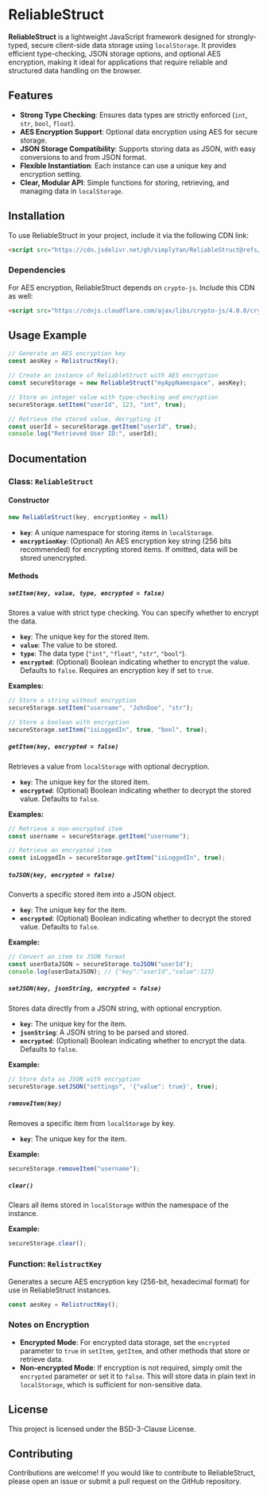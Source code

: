 # ReliableStruct

**ReliableStruct** is a lightweight JavaScript framework designed for strongly-typed, secure client-side data storage using `localStorage`. It provides efficient type-checking, JSON storage options, and optional AES encryption, making it ideal for applications that require reliable and structured data handling on the browser.

## Features

- **Strong Type Checking**: Ensures data types are strictly enforced (`int`, `str`, `bool`, `float`).
- **AES Encryption Support**: Optional data encryption using AES for secure storage.
- **JSON Storage Compatibility**: Supports storing data as JSON, with easy conversions to and from JSON format.
- **Flexible Instantiation**: Each instance can use a unique key and encryption setting.
- **Clear, Modular API**: Simple functions for storing, retrieving, and managing data in `localStorage`.

## Installation

To use ReliableStruct in your project, include it via the following CDN link:

```html
<script src="https://cdn.jsdelivr.net/gh/simplyYan/ReliableStruct@refs/heads/main/relistruct.js"></script>
```

### Dependencies

For AES encryption, ReliableStruct depends on `crypto-js`. Include this CDN as well:

```html
<script src="https://cdnjs.cloudflare.com/ajax/libs/crypto-js/4.0.0/crypto-js.min.js"></script>
```

## Usage Example

```javascript
// Generate an AES encryption key
const aesKey = RelistructKey();

// Create an instance of ReliableStruct with AES encryption
const secureStorage = new ReliableStruct("myAppNamespace", aesKey);

// Store an integer value with type-checking and encryption
secureStorage.setItem("userId", 123, "int", true);

// Retrieve the stored value, decrypting it
const userId = secureStorage.getItem("userId", true);
console.log("Retrieved User ID:", userId);
```

## Documentation

### Class: `ReliableStruct`

#### Constructor

```javascript
new ReliableStruct(key, encryptionKey = null)
```

- **`key`**: A unique namespace for storing items in `localStorage`.
- **`encryptionKey`**: (Optional) An AES encryption key string (256 bits recommended) for encrypting stored items. If omitted, data will be stored unencrypted.

#### Methods

##### `setItem(key, value, type, encrypted = false)`

Stores a value with strict type checking. You can specify whether to encrypt the data.

- **`key`**: The unique key for the stored item.
- **`value`**: The value to be stored.
- **`type`**: The data type (`"int"`, `"float"`, `"str"`, `"bool"`).
- **`encrypted`**: (Optional) Boolean indicating whether to encrypt the value. Defaults to `false`. Requires an encryption key if set to `true`.

**Examples:**

```javascript
// Store a string without encryption
secureStorage.setItem("username", "JohnDoe", "str");

// Store a boolean with encryption
secureStorage.setItem("isLoggedIn", true, "bool", true);
```

##### `getItem(key, encrypted = false)`

Retrieves a value from `localStorage` with optional decryption.

- **`key`**: The unique key for the stored item.
- **`encrypted`**: (Optional) Boolean indicating whether to decrypt the stored value. Defaults to `false`.

**Examples:**

```javascript
// Retrieve a non-encrypted item
const username = secureStorage.getItem("username");

// Retrieve an encrypted item
const isLoggedIn = secureStorage.getItem("isLoggedIn", true);
```

##### `toJSON(key, encrypted = false)`

Converts a specific stored item into a JSON object.

- **`key`**: The unique key for the item.
- **`encrypted`**: (Optional) Boolean indicating whether to decrypt the stored value. Defaults to `false`.

**Example:**

```javascript
// Convert an item to JSON format
const userDataJSON = secureStorage.toJSON("userId");
console.log(userDataJSON); // {"key":"userId","value":123}
```

##### `setJSON(key, jsonString, encrypted = false)`

Stores data directly from a JSON string, with optional encryption.

- **`key`**: The unique key for the item.
- **`jsonString`**: A JSON string to be parsed and stored.
- **`encrypted`**: (Optional) Boolean indicating whether to encrypt the data. Defaults to `false`.

**Example:**

```javascript
// Store data as JSON with encryption
secureStorage.setJSON("settings", '{"value": true}', true);
```

##### `removeItem(key)`

Removes a specific item from `localStorage` by key.

- **`key`**: The unique key for the item.

**Example:**

```javascript
secureStorage.removeItem("username");
```

##### `clear()`

Clears all items stored in `localStorage` within the namespace of the instance.

**Example:**

```javascript
secureStorage.clear();
```

### Function: `RelistructKey`

Generates a secure AES encryption key (256-bit, hexadecimal format) for use in ReliableStruct instances.

```javascript
const aesKey = RelistructKey();
```

### Notes on Encryption

- **Encrypted Mode**: For encrypted data storage, set the `encrypted` parameter to `true` in `setItem`, `getItem`, and other methods that store or retrieve data.
- **Non-encrypted Mode**: If encryption is not required, simply omit the `encrypted` parameter or set it to `false`. This will store data in plain text in `localStorage`, which is sufficient for non-sensitive data.

## License

This project is licensed under the BSD-3-Clause License.

## Contributing

Contributions are welcome! If you would like to contribute to ReliableStruct, please open an issue or submit a pull request on the GitHub repository.
